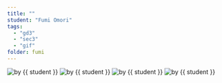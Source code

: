 ```yaml
---
title: ""
student: "Fumi Omori"
tags:
  - "gd3"
  - "sec3"
  - "gif"
folder: fumi
---
```


<img src="{{urls.media}}/designamation/wk11/{{ folder }}/future.gif" alt="by {{ student }}"/>

<img src="{{urls.media}}/designamation/wk11/{{ folder }}/speed.gif" alt="by {{ student }}"/>

<img src="{{urls.media}}/designamation/wk11/{{ folder }}/blackholes.gif" alt="by {{ student }}"/>

<img src="{{urls.media}}/designamation/wk11/{{ folder }}/water.gif" alt="by {{ student }}"/>

